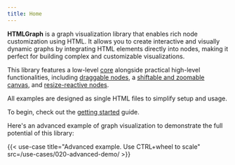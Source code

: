 ```yaml
---
title: Home
---
```


**HTMLGraph** is a graph visualization library that enables rich node customization using HTML.
It allows you to create interactive and visually dynamic graphs by integrating HTML
elements directly into nodes, making it perfect for building complex and customizable visualizations.

This library features a low-level [core](/core-configuration) alongside practical
high-level functionalities, including [draggable nodes](/draggable-nodes),
a [shiftable and zoomable canvas](/transformable-canvas),
and [resize-reactive nodes](/resize-reactive-nodes).

All examples are designed as single HTML files to simplify setup and usage.

To begin, check out the [getting started](/getting-started) guide.

Here's an advanced example of graph visualization to demonstrate the full potential of this library:

{{< use-case title="Advanced example. Use CTRL+wheel to scale" src=/use-cases/020-advanced-demo/ >}}

